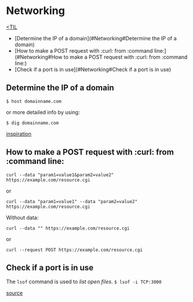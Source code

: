# Networking
[<TIL](Programming.md)
- [Determine the IP of a domain](#Networking#Determine the IP of a domain)
- [How to make a POST request with :curl: from :command line:](#Networking#How to make a POST request with :curl: from :command line:)
- [Check if a port is in use](#Networking#Check if a port is in use)

## Determine the IP of a domain
`$ host domainname.com`

or more detailed info by using:

`$ dig domainname.com`

[inspiration](https://github.com/jbranchaud/til/blob/master/devops/determine-the-ip-address-of-a-domain.md)

## How to make a POST request with :curl: from :command line:
`curl --data "param1=value1&param2=value2" https://example.com/resource.cgi`

or

`curl --data "param1=value1" --data "param2=value2" https://example.com/resource.cgi`

Without data:

`curl --data "" https://example.com/resource.cgi`

or

`curl --request POST https://example.com/resource.cgi`

## Check if a port is in use
The `lsof` command is used to _list open files_.
`$ lsof -i TCP:3000`

[source](https://github.com/jbranchaud/til/blob/master/unix/check-if-a-port-is-in-use.md)
